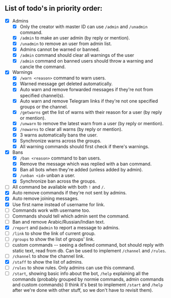 ## List of todo's in priority order:

- [x] Admins
  - [x] Only the creator with master ID can use `/admin` and `/unadmin` command.
  - [x] `/admin` to make an user admin (by reply or mention).
  - [x] `/unadmin` to remove an user from admin list.
  - [x] Admins cannot be warned or banned.
  - [x] `/admin` command should clear all warnings of the user
  - [x] `/admin` command on banned users should throw a warning and cancle the command.
- [x] Warnings
  - [x] `/warn <reason>` command to warn users.
  - [x] Warned message get deleted automatically.
  - [x] Auto warn and remove forwarded messages if they're not from specified channel(s).
  - [x] Auto warn and remove Telegram links if they're not one specified groups or the channel.
  - [x] `/getwarns` get the list of warns with their reason for a user (by reply or mention).
  - [x] `/unwarn` to remove the latest warn from a user (by reply or mention).
  - [x] `/nowarns` to clear all warns (by reply or mention).
  - [x] 3 warns automatically bans the user.
  - [x] Synchronize warns across the groups.
  - [x] All warning commands should first check if there's warnings.
- [x] Bans
  - [x] `/ban <reason>` command to ban users.
  - [x] Remove the message which was replied with a ban command.
  - [X] Ban all bots when they're added (unless added by admin).
  - [x] `/unban <id>` unban a user.
  - [x] Synchronize ban across the groups.
- [ ] All command be available with both `!` and `/`.
- [x] Auto remove commands if they're not sent by admins.
- [x] Auto remove joining messages.
- [x] Use first name instead of username for link.
- [ ] Commands work with username too.
- [ ] Commands should tell which admin sent the command.
- [ ] Ban and remove Arabic/Russian/Indian text.
- [x] `/report` and `@admin` to report a message to admins.
- [ ] `/link` to show the link of current group.
- [ ] `/groups` to show the list of groups' link.
- [ ] custom commands -- seeing a defined command, bot should reply with static text, read from db. Can be used to implement `/channel` and `/rules`.
- [ ] `/channel` to show the channel link.
- [x] `/staff` to show the list of admins.
- [ ] `/rules` to show rules. Only admins can use this command.
- [ ] `/start`, showing basic info about the bot, `/help` explaining all the commands (probably grouped by normie commands, admin commands and custom commands) (I think it's best to implement `/start` and `/help` after we're done with other stuff, so we don't have to revisit them).
